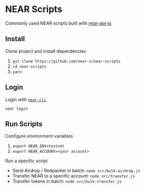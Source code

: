# NEAR Scripts

Commonly used NEAR scripts built with [near-api-js](https://docs.near.org/docs/develop/front-end/near-api-js)

## Install

Clone project and install dependencies

1. `git clone https://github.com/near-x/near-scripts`
2. `cd near-scripts`
3. `yarn`

## Login

Login with [`near-cli`](https://docs.near.org/docs/tools/near-cli).

`near login`

## Run Scripts

Configure environment variables

1. `export NEAR_ENV=testnet`
2. `export NEAR_ACCOUNT=<your account>`

Run a specific script

- Send Airdrop / Redpacket in batch: `node src/bulk-airdrop.js`
- Transfer NEAR to a specific account: `node src/transfer.js`
- Transfer tokens in batch: `node src/bulk-transfer.js`
